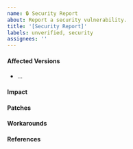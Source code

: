 ```yaml
---
name: 🔒 Security Report
about: Report a security vulnerability.
title: '[Security Report]'
labels: unverified, security
assignees: ''
---
```


<!--- ⚠️ If you do not respect this template your issue will be closed. -->
<!-- ⚠️ Make sure to browse the opened and closed issues before submitting your issue. -->

#### Affected Versions

<!-- e.g. < 1.2.3 -->

- ...

#### Impact

<!-- What kind of vulnerability is it? Who is impacted? -->

#### Patches

<!-- Has the problem been patched? What versions should users upgrade to? -->

#### Workarounds

<!-- Is there a way for users to fix or remediate the vulnerability without upgrading? -->

#### References

<!-- Are there any links users can visit to find out more? -->
